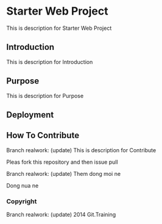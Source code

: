 # Starter Web Project

This is description for Starter Web Project


## Introduction

This is description for Introduction


## Purpose

This is description for Purpose

## Deployment


## How To Contribute

Branch realwork: (update) This is description for Contribute

Pleas fork this repository and then issue pull

Branch realwork: (update) Them dong moi ne


Dong nua ne

### Copyright

Branch realwork: (update) 2014 Git.Training
